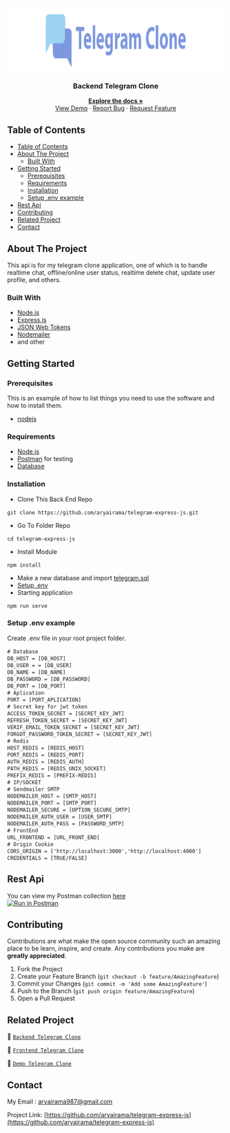 <br />
<p align="center">
<div align="center">
  <img height="150" src="https://raw.githubusercontent.com/aryairama/telegram-next-js/main/screenshots/logo.png"/>
</div>
  <h3 align="center">Backend Telegram Clone</h3>
  <p align="center">
    <a href="https://github.com/aryairama/telegram-express-js"><strong>Explore the docs »</strong></a>
    <br />
    <a href="https://bit.ly/telegram_next">View Demo</a>
    ·
    <a href="https://github.com/aryairama/telegram-express-js/issues">Report Bug</a>
    ·
    <a href="https://github.com/aryairama/telegram-express-js/issues">Request Feature</a>
  </p>
</p>



<!-- TABLE OF CONTENTS -->
## Table of Contents

- [Table of Contents](#table-of-contents)
- [About The Project](#about-the-project)
  - [Built With](#built-with)
- [Getting Started](#getting-started)
  - [Prerequisites](#prerequisites)
  - [Requirements](#requirements)
  - [Installation](#installation)
  - [Setup .env example](#setup-env-example)
- [Rest Api](#rest-api)
- [Contributing](#contributing)
- [Related Project](#related-project)
- [Contact](#contact)



<!-- ABOUT THE PROJECT -->
## About The Project

This api is for my telegram clone application, one of which is to handle realtime chat, offline/online user status, realtime delete chat, update user profile, and others.

### Built With

- [Node.js](https://nodejs.org/en/)
- [Express.js](https://expressjs.com/)
- [JSON Web Tokens](https://jwt.io/)
- [Nodemailer]('https://nodemailer.com/about/')
- and other

<!-- GETTING STARTED -->
## Getting Started

### Prerequisites

This is an example of how to list things you need to use the software and how to install them.

* [nodejs](https://nodejs.org/en/download/)

### Requirements
* [Node.js](https://nodejs.org/en/)
* [Postman](https://www.getpostman.com/) for testing
* [Database](https://drive.google.com/drive/folders/1nck7-vLvJg9aXojJ_SnIKS-h98J7FzsX?usp=sharing)

### Installation

- Clone This Back End Repo
```
git clone https://github.com/aryairama/telegram-express-js.git
```
- Go To Folder Repo
```
cd telegram-express-js
```
- Install Module
```
npm install
```
- Make a new database and import [telegram.sql](https://drive.google.com/drive/folders/1nck7-vLvJg9aXojJ_SnIKS-h98J7FzsX?usp=sharing)
- <a href="#setup-env-example">Setup .env</a>
- Starting application
```
npm run serve
```

### Setup .env example

Create .env file in your root project folder.

```env
# Database
DB_HOST = [DB_HOST]
DB_USER = = [DB_USER]
DB_NAME = [DB_NAME]
DB_PASSWORD = [DB_PASSWORD]
DB_PORT = [DB_PORT]
# Aplication
PORT = [PORT_APLICATION]
# Secret key for jwt token
ACCESS_TOKEN_SECRET = [SECRET_KEY_JWT]
REFRESH_TOKEN_SECRET = [SECRET_KEY_JWT]
VERIF_EMAIL_TOKEN_SECRET = [SECRET_KEY_JWT]
FORGOT_PASSWORD_TOKEN_SECRET = [SECRET_KEY_JWT]
# Redis
HOST_REDIS = [REDIS_HOST]
PORT_REDIS = [REDIS_PORT]
AUTH_REDIS = [REDIS_AUTH]
PATH_REDIS = [REDIS_UNIX_SOCKET]
PREFIX_REDIS = [PREFIX-REDIS]
# IP/SOCKET
# Sendmailer SMTP
NODEMAILER_HOST = [SMTP_HOST]
NODEMAILER_PORT = [SMTP_PORT]
NODEMAILER_SECURE = [OPTION_SECURE_SMTP]
NODEMAILER_AUTH_USER = [USER_SMTP]
NODEMAILER_AUTH_PASS = [PASSWORD_SMTP]
# FrontEnd
URL_FRONTEND = [URL_FRONT_END]
# Origin Cookie
CORS_ORIGIN = ['http://localhost:3000','http://localhost:4000']
CREDENTIALS = [TRUE/FALSE]
```

## Rest Api

You can view my Postman collection [here](https://www.postman.com/crimson-meadow-842892/workspace/Telegram-Clone~eea3df8d-1aca-4df2-920b-d8a9d5e1e0d6/collection/10655215-e9feb563-0dd8-4675-b396-eece73f7525e)
</br>
[![Run in Postman](https://run.pstmn.io/button.svg)](https://app.getpostman.com/run-collection/10655215-e9feb563-0dd8-4675-b396-eece73f7525e?action=collection%2Ffork&collection-url=entityId%3D10655215-e9feb563-0dd8-4675-b396-eece73f7525e%26entityType%3Dcollection%26workspaceId%3Deea3df8d-1aca-4df2-920b-d8a9d5e1e0d6)

<!-- CONTRIBUTING -->
## Contributing

Contributions are what make the open source community such an amazing place to be learn, inspire, and create. Any contributions you make are **greatly appreciated**.

1. Fork the Project
2. Create your Feature Branch (`git checkout -b feature/AmazingFeature`)
3. Commit your Changes (`git commit -m 'Add some AmazingFeature'`)
4. Push to the Branch (`git push origin feature/AmazingFeature`)
5. Open a Pull Request



## Related Project
:rocket: [`Backend Telegram Clone`](https://github.com/aryairama/telegram-express-js)

:rocket: [`Frontend Telegram Clone`](https://github.com/aryairama/telegram-next-js)

:rocket: [`Demo Telegram Clone`](https://bit.ly/telegram_next)

<!-- CONTACT -->
## Contact

My Email : aryairama987@gmail.com

Project Link: [https://github.com/aryairama/telegram-express-js](https://github.com/aryairama/telegram-express-js)





